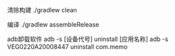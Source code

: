 清除构建
./gradlew clean

编译
./gradlew assembleRelease


adb卸载软件
adb -s [设备代号] uninstall [应用名称]
adb -s VEG0220A20008447 uninstall com.memo

